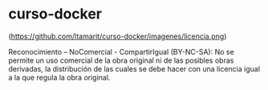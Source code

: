 # curso-docker

(https://github.com/ltamarit/curso-docker/imagenes/licencia.png)

Reconocimiento – NoComercial - CompartirIgual (BY-NC-SA): No se permite un uso comercial de la obra original ni de las posibles obras derivadas, la distribución de las cuales se debe hacer con una licencia igual a la que regula la obra original.


